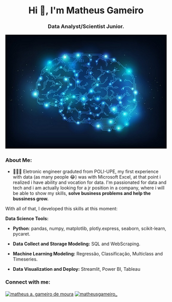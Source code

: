<h1 align="center">Hi 👋, I'm Matheus Gameiro</h1>
<h3 align="center">Data Analyst/Scientist Junior.</h3>

<p align='center'>
    <img src='digital-brain.jpg'<
</p>

### About Me:

- 👨🏻‍💻 Eletronic engineer graduted from POLI-UPE, my first experience with data (as many people 😂) was with Microsoft Excel, at that point i realized i have ability and vocation for data. I'm passionated for data and tech and i am actually looking for a jr position in a company, where i will be able to show my skills, **solve business problems and help the bussiness grow.**

 With all of that, I developed this skills at this moment:
 
 **Data Science Tools:**
 
 * **Python**: pandas, numpy, matplotlib, plotly.express, seaborn, scikit-learn, pycaret.
 
 * **Data Collect and Storage Modeling:** SQL and WebScraping.
 
 * **Machine Learning Modeling:** Regressão, Classificação, Multiclass and Timeseries.
 
 * **Data Visualization and Deploy:** Streamlit, Power BI, Tableau

<h3 align="left">Connect with me:</h3>
<p align="left">
<a href="https://linkedin.com/in/matheus-a-gameiro-de-moura-72500716a" target="blank"><img align="center" src="https://raw.githubusercontent.com/rahuldkjain/github-profile-readme-generator/master/src/images/icons/Social/linked-in-alt.svg" alt="matheus a. gameiro de moura" height="30" width="40" /></a>
<a href="https://instagram.com/matheusgameiro_" target="blank"><img align="center" src="https://raw.githubusercontent.com/rahuldkjain/github-profile-readme-generator/master/src/images/icons/Social/instagram.svg" alt="matheusgameiro_" height="30" width="40" /></a>
</p>

